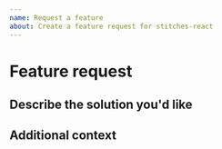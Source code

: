 ```yaml
---
name: Request a feature
about: Create a feature request for stitches-react
---
```


# Feature request

## Describe the solution you'd like

## Additional context
